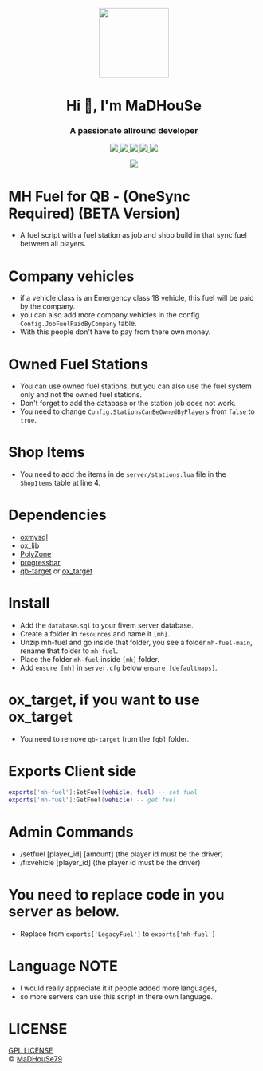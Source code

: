 <p align="center">
    <img width="140" src="https://icons.iconarchive.com/icons/iconarchive/red-orb-alphabet/128/Letter-M-icon.png" />  
    <h1 align="center">Hi 👋, I'm MaDHouSe</h1>
    <h3 align="center">A passionate allround developer </h3>    
</p>

<p align="center">
    <a href="https://github.com/MaDHouSe79/mh-fuel/issues">
        <img src="https://img.shields.io/github/issues/MaDHouSe79/mh-fuel"/>  </a>
    <a href="https://github.com/MaDHouSe79/mh-fuel/watchers">
        <img src="https://img.shields.io/github/watchers/MaDHouSe79/mh-fuel"/> 
    </a> 
    <a href="https://github.com/MaDHouSe79/mh-fuel/network/members">
        <img src="https://img.shields.io/github/forks/MaDHouSe79/mh-fuel"/> 
    </a>  
    <a href="https://github.com/MaDHouSe79/mh-fuel/stargazers">
        <img src="https://img.shields.io/github/stars/MaDHouSe79/mh-fuel?color=white"/> 
    </a>
    <a href="https://github.com/MaDHouSe79/mh-fuel/blob/main/LICENSE">
        <img src="https://img.shields.io/github/license/MaDHouSe79/mh-fuel?color=black"/> 
    </a>      
</p>

<p align="center">
    <img alig src="https://github-profile-trophy.vercel.app/?username=MaDHouSe79&margin-w=15&column=6" />
</p>

# MH Fuel for QB - (OneSync Required) (BETA Version)
- A fuel script with a fuel station as job and shop build in that sync fuel between all players.

# Company vehicles
- if a vehicle class is an Emergency class 18 vehicle, this fuel will be paid by the company.
- you can also add more company vehicles in the config `Config.JobFuelPaidByCompany` table.
- With this people don't have to pay from there own money.

# Owned Fuel Stations
- You can use owned fuel stations, but you can also use the fuel system only and not the owned fuel stations.
- Don't forget to add the database or the station job does not work.
- You need to change `Config.StationsCanBeOwnedByPlayers` from `false` to `true`.

# Shop Items
- You need to add the items in de `server/stations.lua` file in the `ShopItems` table at line 4.

# Dependencies
- [oxmysql](https://github.com/overextended/oxmysql/releases)
- [ox_lib](https://github.com/overextended/ox_lib/releases)
- [PolyZone](https://github.com/mkafrin/PolyZone/releases)
- [progressbar](https://github.com/qbcore-framework/progressbar)
- [qb-target](https://github.com/qbcore-framework/qb-target) or [ox_target](https://github.com/overextended/ox_target/releases)

# Install
- Add the `database.sql` to your fivem server database.
- Create a folder in `resources` and name it `[mh]`.
- Unzip mh-fuel and go inside that folder, you see a folder `mh-fuel-main`, rename that folder to `mh-fuel`.
- Place the folder `mh-fuel` inside `[mh]` folder.
- Add `ensure [mh]` in `server.cfg` below `ensure [defaultmaps]`.

# ox_target, if you want to use ox_target 
- You need to remove `qb-target` from the `[qb]` folder.

# Exports Client side
```lua
exports['mh-fuel']:SetFuel(vehicle, fuel) -- set fuel
exports['mh-fuel']:GetFuel(vehicle) -- get fuel
```

# Admin Commands
- /setfuel [player_id] [amount] (the player id must be the driver)
- /fixvehicle [player_id] (the player id must be the driver)

# You need to replace code in you server as below.
- Replace from `exports['LegacyFuel']` to `exports['mh-fuel']`

# Language NOTE
- I would really appreciate it if people added more languages,
- so more servers can use this script in there own language.

# LICENSE
[GPL LICENSE](./LICENSE)<br />
&copy; [MaDHouSe79](https://www.youtube.com/@MaDHouSe79)
